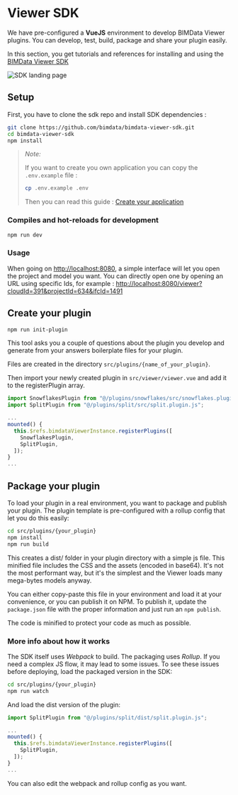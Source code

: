 # Viewer SDK



We have pre-configured a **VueJS** environment to develop BIMData Viewer plugins. You can develop, test, build, package and share your plugin easily. 

In this section, you get tutorials and references for installing and using the [BIMData Viewer SDK](https://github.com/bimdata/bimdata-viewer-sdk)

![SDK landing page](/assets/img/viewer/SDK-landing.png)

## Setup

First, you have to clone the sdk repo and install SDK dependencies :

```bash
git clone https://github.com/bimdata/bimdata-viewer-sdk.git
cd bimdata-viewer-sdk
npm install
```

> _Note:_
>
> If you want to create you own application you can copy the `.env.example` file :
>
> ```bash
> cp .env.example .env
> ```
>
> Then you can read this guide : [Create your application](https://developers.bimdata.io/api/guides/application.html#which-app-will-you-create)


### Compiles and hot-reloads for development

```bash
npm run dev
```

### Usage

When going on [http://localhost:8080](http://localhost:8080), a simple interface will let you open the project and model you want.
You can directly open one by opening an URL using specific Ids, for example : [http://localhost:8080/viewer?cloudId=391&projectId=634&ifcId=1491](http://localhost:8080/viewer?cloudId=391&projectId=634&ifcId=1491)

## Create your plugin

```bash
npm run init-plugin
```

This tool asks you a couple of questions about the plugin you develop and generate from your answers boilerplate files for your plugin.

Files are created in the directory `src/plugins/{name_of_your_plugin}`.

Then import your newly created plugin in `src/viewer/viewer.vue` and add it to the registerPlugin array.

```javascript
import SnowflakesPlugin from "@/plugins/snowflakes/src/snowflakes.plugin.js";
import SplitPlugin from "@/plugins/split/src/split.plugin.js";

...
mounted() {
  this.$refs.bimdataViewerInstance.registerPlugins([
    SnowflakesPlugin,
    SplitPlugin,
  ]);
}
...
```

## Package your plugin

To load your plugin in a real environment, you want to package and publish your plugin.
The plugin template is pre-configured with a rollup config that let you do this easily:

```bash
cd src/plugins/{your_plugin}
npm install
npm run build
```

This creates a dist/ folder in your plugin directory with a simple js file. This minified file includes the CSS and the assets (encoded in base64). It's not the most performant way, but it's the simplest and the Viewer loads many mega-bytes models anyway.

You can either copy-paste this file in your environment and load it at your convenience, or you can publish it on NPM.
To publish it, update the `package.json` file with the proper information and just run an `npm publish`.

The code is minified to protect your code as much as possible.

### More info about how it works

The SDK itself uses _Webpack_ to build. The packaging uses _Rollup_. If you need a complex JS flow, it may lead to some issues.
To see these issues before deploying, load the packaged version in the SDK:

```bash
cd src/plugins/{your_plugin}
npm run watch
```

And load the dist version of the plugin:

```js
import SplitPlugin from "@/plugins/split/dist/split.plugin.js";

...
mounted() {
  this.$refs.bimdataViewerInstance.registerPlugins([
    SplitPlugin,
  ]);
}
...
```

You can also edit the webpack and rollup config as you want.
